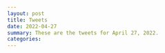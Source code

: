 ```yaml
---
layout: post
title: Tweets
date: 2022-04-27
summary: These are the tweets for April 27, 2022.
categories:
---
```


